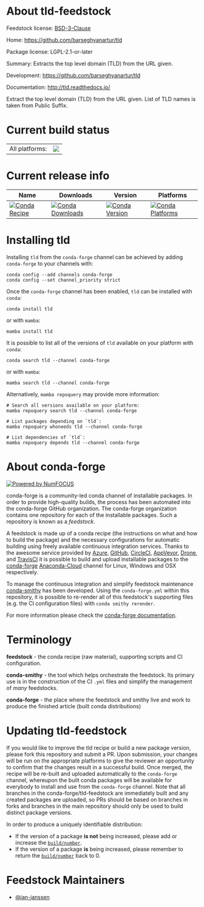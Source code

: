 About tld-feedstock
===================

Feedstock license: [BSD-3-Clause](https://github.com/conda-forge/tld-feedstock/blob/main/LICENSE.txt)

Home: https://github.com/barseghyanartur/tld

Package license: LGPL-2.1-or-later

Summary: Extracts the top level domain (TLD) from the URL given.

Development: https://github.com/barseghyanartur/tld

Documentation: http://tld.readthedocs.io/

Extract the top level domain (TLD) from the URL given. List of TLD
names is taken from Public Suffix.


Current build status
====================


<table><tr><td>All platforms:</td>
    <td>
      <a href="https://dev.azure.com/conda-forge/feedstock-builds/_build/latest?definitionId=14042&branchName=main">
        <img src="https://dev.azure.com/conda-forge/feedstock-builds/_apis/build/status/tld-feedstock?branchName=main">
      </a>
    </td>
  </tr>
</table>

Current release info
====================

| Name | Downloads | Version | Platforms |
| --- | --- | --- | --- |
| [![Conda Recipe](https://img.shields.io/badge/recipe-tld-green.svg)](https://anaconda.org/conda-forge/tld) | [![Conda Downloads](https://img.shields.io/conda/dn/conda-forge/tld.svg)](https://anaconda.org/conda-forge/tld) | [![Conda Version](https://img.shields.io/conda/vn/conda-forge/tld.svg)](https://anaconda.org/conda-forge/tld) | [![Conda Platforms](https://img.shields.io/conda/pn/conda-forge/tld.svg)](https://anaconda.org/conda-forge/tld) |

Installing tld
==============

Installing `tld` from the `conda-forge` channel can be achieved by adding `conda-forge` to your channels with:

```
conda config --add channels conda-forge
conda config --set channel_priority strict
```

Once the `conda-forge` channel has been enabled, `tld` can be installed with `conda`:

```
conda install tld
```

or with `mamba`:

```
mamba install tld
```

It is possible to list all of the versions of `tld` available on your platform with `conda`:

```
conda search tld --channel conda-forge
```

or with `mamba`:

```
mamba search tld --channel conda-forge
```

Alternatively, `mamba repoquery` may provide more information:

```
# Search all versions available on your platform:
mamba repoquery search tld --channel conda-forge

# List packages depending on `tld`:
mamba repoquery whoneeds tld --channel conda-forge

# List dependencies of `tld`:
mamba repoquery depends tld --channel conda-forge
```


About conda-forge
=================

[![Powered by
NumFOCUS](https://img.shields.io/badge/powered%20by-NumFOCUS-orange.svg?style=flat&colorA=E1523D&colorB=007D8A)](https://numfocus.org)

conda-forge is a community-led conda channel of installable packages.
In order to provide high-quality builds, the process has been automated into the
conda-forge GitHub organization. The conda-forge organization contains one repository
for each of the installable packages. Such a repository is known as a *feedstock*.

A feedstock is made up of a conda recipe (the instructions on what and how to build
the package) and the necessary configurations for automatic building using freely
available continuous integration services. Thanks to the awesome service provided by
[Azure](https://azure.microsoft.com/en-us/services/devops/), [GitHub](https://github.com/),
[CircleCI](https://circleci.com/), [AppVeyor](https://www.appveyor.com/),
[Drone](https://cloud.drone.io/welcome), and [TravisCI](https://travis-ci.com/)
it is possible to build and upload installable packages to the
[conda-forge](https://anaconda.org/conda-forge) [Anaconda-Cloud](https://anaconda.org/)
channel for Linux, Windows and OSX respectively.

To manage the continuous integration and simplify feedstock maintenance
[conda-smithy](https://github.com/conda-forge/conda-smithy) has been developed.
Using the ``conda-forge.yml`` within this repository, it is possible to re-render all of
this feedstock's supporting files (e.g. the CI configuration files) with ``conda smithy rerender``.

For more information please check the [conda-forge documentation](https://conda-forge.org/docs/).

Terminology
===========

**feedstock** - the conda recipe (raw material), supporting scripts and CI configuration.

**conda-smithy** - the tool which helps orchestrate the feedstock.
                   Its primary use is in the construction of the CI ``.yml`` files
                   and simplify the management of *many* feedstocks.

**conda-forge** - the place where the feedstock and smithy live and work to
                  produce the finished article (built conda distributions)


Updating tld-feedstock
======================

If you would like to improve the tld recipe or build a new
package version, please fork this repository and submit a PR. Upon submission,
your changes will be run on the appropriate platforms to give the reviewer an
opportunity to confirm that the changes result in a successful build. Once
merged, the recipe will be re-built and uploaded automatically to the
`conda-forge` channel, whereupon the built conda packages will be available for
everybody to install and use from the `conda-forge` channel.
Note that all branches in the conda-forge/tld-feedstock are
immediately built and any created packages are uploaded, so PRs should be based
on branches in forks and branches in the main repository should only be used to
build distinct package versions.

In order to produce a uniquely identifiable distribution:
 * If the version of a package **is not** being increased, please add or increase
   the [``build/number``](https://docs.conda.io/projects/conda-build/en/latest/resources/define-metadata.html#build-number-and-string).
 * If the version of a package **is** being increased, please remember to return
   the [``build/number``](https://docs.conda.io/projects/conda-build/en/latest/resources/define-metadata.html#build-number-and-string)
   back to 0.

Feedstock Maintainers
=====================

* [@jan-janssen](https://github.com/jan-janssen/)

